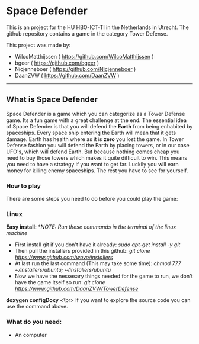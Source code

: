 # Space Defender
This is an project for the HU HBO-ICT-TI in the Netherlands in Utrecht.
The github repository contains a game in the category Tower Defense.

This project was made by:
* WilcoMatthijssen  ( https://github.com/WilcoMatthijssen )
* bgeer             ( https://github.com/bgeer )
* Nicjenneboer      ( https://github.com/Nicjenneboer )
* DaanZVW           ( https://github.com/DaanZVW )

___           
## What is Space Defender
Space Defender is a game which you can categorize as a Tower Defense game. Its a fun game with a great challenge at the end. The essential idea of Space Defender is that you will defend the **Earth** from being enhabited by spaceships. Every space ship entering the Earth will mean that it gets damage. Earth has health where as it is **zero** you lost the game. In Tower Defense fashion you will defend the Earth by placing towers, or in our case UFO's, which will defend Earth. But because nothing comes cheap you need to buy those towers which makes it quite difficult to win. This means you need to have a strategy if you want to get far. Luckily you will earn money for killing enemy spaceships. The rest you have to see for yourself.

### How to play
There are some steps you need to do before you could play the game:

### Linux
**Easy install:**
**NOTE: Run these commands in the terminal of the linux machine*

* First install git if you don't have it already: *sudo apt-get install -y git*
* Then pull the installers provided in this github: *git clone https://www.github.com/wovo/installers*
* At last run the last command (This may take some time): *chmod 777 ~/installers/ubuntu; ~/installers/ubuntu*
* Now we have the nessesary things needed for the game to run, we don't have the game itself so run: *git clone https://www.github.com/DaanZVW/TowerDefense*


**doxygen configDoxy** <\br>
If you want to explore the source code you can use the command above.

### What do you need:
* An computer
